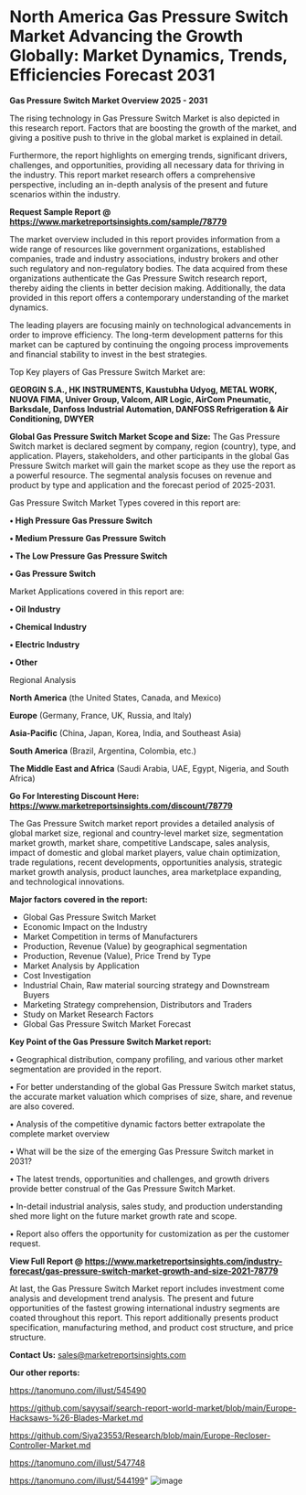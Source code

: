 # North America Gas Pressure Switch Market Advancing the Growth Globally: Market Dynamics, Trends, Efficiencies Forecast 2031

<Strong> Gas Pressure Switch Market Overview 2025 - 2031</strong>

The rising technology in Gas Pressure Switch Market is also depicted in this research report. Factors that are boosting the growth of the market, and giving a positive push to thrive in the global market is explained in detail.

Furthermore, the report highlights on emerging trends, significant drivers, challenges, and opportunities, providing all necessary data for thriving in the industry. This report market research offers a comprehensive perspective, including an in-depth analysis of the present and future scenarios within the industry.

<strong>Request Sample Report @ <a href=https://www.marketreportsinsights.com/sample/78779>https://www.marketreportsinsights.com/sample/78779</a></strong>

The market overview included in this report provides information from a wide range of resources like government organizations, established companies, trade and industry associations, industry brokers and other such regulatory and non-regulatory bodies. The data acquired from these organizations authenticate the Gas Pressure Switch research report, thereby aiding the clients in better decision making. Additionally, the data provided in this report offers a contemporary understanding of the market dynamics.

The leading players are focusing mainly on technological advancements in order to improve efficiency. The long-term development patterns for this market can be captured by continuing the ongoing process improvements and financial stability to invest in the best strategies.

Top Key players of Gas Pressure Switch Market are:

<strong>GEORGIN S.A., HK INSTRUMENTS, Kaustubha Udyog, METAL WORK, NUOVA FIMA, Univer Group, Valcom, AIR Logic, AirCom Pneumatic, Barksdale, Danfoss Industrial Automation, DANFOSS Refrigeration & Air Conditioning, DWYER</strong>

<strong><b>Global Gas Pressure Switch Market Scope and Size:</b></strong>
The Gas Pressure Switch market is declared segment by company, region (country), type, and application. Players, stakeholders, and other participants in the global Gas Pressure Switch market will gain the market scope as they use the report as a powerful resource. The segmental analysis focuses on revenue and product by type and application and the forecast period of 2025-2031.

Gas Pressure Switch Market Types covered in this report are:

<strong>• High Pressure Gas Pressure Switch

• Medium Pressure Gas Pressure Switch

• The Low Pressure Gas Pressure Switch

• Gas Pressure Switch</strong>

Market Applications covered in this report are:

<strong>• Oil Industry

• Chemical Industry

• Electric Industry

• Other</strong> 

Regional Analysis

<strong>North America</strong> (the United States, Canada, and Mexico)

<strong>Europe</strong> (Germany, France, UK, Russia, and Italy)

<strong>Asia-Pacific</strong> (China, Japan, Korea, India, and Southeast Asia)

<strong>South America</strong> (Brazil, Argentina, Colombia, etc.)

<strong>The Middle East and Africa</strong> (Saudi Arabia, UAE, Egypt, Nigeria, and South Africa)

<strong>Go For Interesting Discount Here: <a href=https://www.marketreportsinsights.com/discount/78779>https://www.marketreportsinsights.com/discount/78779</a></strong>

The Gas Pressure Switch market report provides a detailed analysis of global market size, regional and country-level market size, segmentation market growth, market share, competitive Landscape, sales analysis, impact of domestic and global market players, value chain optimization, trade regulations, recent developments, opportunities analysis, strategic market growth analysis, product launches, area marketplace expanding, and technological innovations.

<strong><b>Major factors covered in the report:</b></strong>
<ul>
  <li>Global Gas Pressure Switch Market </li>
  <li>Economic Impact on the Industry</li>
  <li>Market Competition in terms of Manufacturers</li>
  <li>Production, Revenue (Value) by geographical segmentation</li>
  <li>Production, Revenue (Value), Price Trend by Type</li>
  <li>Market Analysis by Application</li>
  <li>Cost Investigation</li>
  <li>Industrial Chain, Raw material sourcing strategy and Downstream Buyers</li>
  <li>Marketing Strategy comprehension, Distributors and Traders</li>
  <li>Study on Market Research Factors</li>
  <li>Global Gas Pressure Switch Market Forecast</li>
</ul>

<strong><b>Key Point of the Gas Pressure Switch Market report:</b></strong>

• Geographical distribution, company profiling, and various other market segmentation are provided in the report.

• For better understanding of the global Gas Pressure Switch market status, the accurate market valuation which comprises of size, share, and revenue are also covered.

• Analysis of the competitive dynamic factors better extrapolate the complete market overview

• What will be the size of the emerging Gas Pressure Switch market in 2031?

• The latest trends, opportunities and challenges, and growth drivers provide better construal of the Gas Pressure Switch Market.

• In-detail industrial analysis, sales study, and production understanding shed more light on the future market growth rate and scope.

• Report also offers the opportunity for customization as per the customer request.

<strong><b>View Full Report @ <a href=https://www.marketreportsinsights.com/industry-forecast/gas-pressure-switch-market-growth-and-size-2021-78779>https://www.marketreportsinsights.com/industry-forecast/gas-pressure-switch-market-growth-and-size-2021-78779</a></b></strong>


At last, the Gas Pressure Switch Market report includes investment come analysis and development trend analysis. The present and future opportunities of the fastest growing international industry segments are coated throughout this report. This report additionally presents product specification, manufacturing method, and product cost structure, and price structure.

<strong>Contact Us:</strong>
sales@marketreportsinsights.com

<strong>Our other reports:</strong>

<a href=https://tanomuno.com/illust/545490>https://tanomuno.com/illust/545490</a>

<a href=https://github.com/sayysaif/search-report-world-market/blob/main/Europe-Hacksaws-%26-Blades-Market.md>https://github.com/sayysaif/search-report-world-market/blob/main/Europe-Hacksaws-%26-Blades-Market.md</a>

<a href=https://github.com/Siya23553/Research/blob/main/Europe-Recloser-Controller-Market.md>https://github.com/Siya23553/Research/blob/main/Europe-Recloser-Controller-Market.md</a>

<a href=https://tanomuno.com/illust/547748>https://tanomuno.com/illust/547748</a>

<a href=https://tanomuno.com/illust/544199>https://tanomuno.com/illust/544199</a>"
![image](https://github.com/user-attachments/assets/15c39948-2e62-476c-9660-bab0316bbaad)
